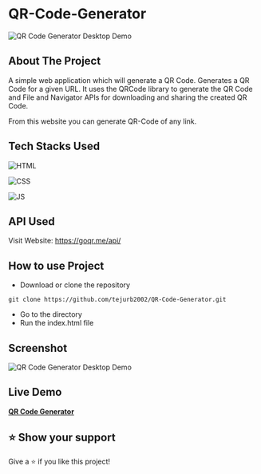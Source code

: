 

# QR-Code-Generator

![QR Code Generator Desktop Demo](preview.png)

## About The Project

A simple web application which will generate a QR Code. Generates a QR Code for a given URL. It uses the QRCode library to generate the QR Code and File and Navigator APIs for downloading and sharing the created QR Code.

From this website you can generate QR-Code of any link.

## Tech Stacks Used


![HTML](https://img.shields.io/badge/html5%20-%23E34F26.svg?&style=for-the-badge&logo=html5&logoColor=white)

![CSS](https://img.shields.io/badge/css3%20-%231572B6.svg?&style=for-the-badge&logo=css3&logoColor=white)

![JS](https://img.shields.io/badge/javascript%20-%23323330.svg?&style=for-the-badge&logo=javascript&logoColor=%23F7DF1E)

## API Used

Visit Website: https://goqr.me/api/

## How to use Project


- Download or clone the repository

```
git clone https://github.com/tejurb2002/QR-Code-Generator.git
```

- Go to the directory
- Run the index.html file

## Screenshot

![QR Code Generator Desktop Demo](screenshot1.png)

## Live Demo

<a href="https://tejurb2002.github.io/QR-Code-Generator/"><strong>QR Code Generator</strong></a>

## ⭐️ Show your support 

Give a ⭐️ if you like this project!
